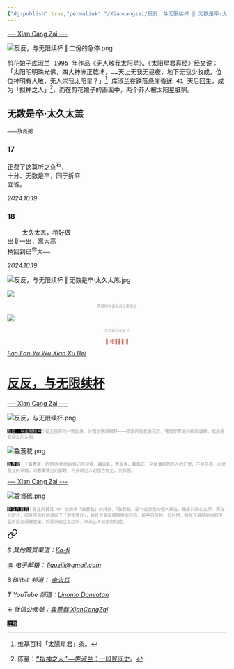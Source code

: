 ```yaml
---
{"dg-publish":true,"permalink":"/Xiancangzai/反反，与无限续杯 ‖ 无数是卒·太久太羔/","tags":["李去兹","良弼","反反与无限续杯","库淑兰","剪纸","道教"],"created":"2024-10-19T23:33:50.091+08:00"}
---
```



<div class="splitline"><a href="https://www.xiancangzai.com/">--- Xian Cang Zai ---</a></div>

![反反，与无限续杯 ‖ 二佾的急停.png](/img/user/%E9%99%84%E4%BB%B6/%E9%99%84%E4%BB%B62024/%E5%8F%8D%E5%8F%8D%EF%BC%8C%E4%B8%8E%E6%97%A0%E9%99%90%E7%BB%AD%E6%9D%AF%20%E2%80%96%20%E4%BA%8C%E4%BD%BE%E7%9A%84%E6%80%A5%E5%81%9C.png)

<samp>剪花娘子库淑兰 1995 年作品《无人敬我太阳星》。《太阳星君真经》经文说：「太阳明明珠光佛，四大神洲正乾坤，……天上无我无昼夜，地下无我少收成，位位神明有人敬，无人崇我太阳星？」[^1] 库淑兰在跌落悬崖昏迷 41 天后回生，成为「拟神之人」[^2]，而在剪花娘子的画面中，两个芥人被太阳星脏照。</samp>

## 无数是卒·太久太羔

<small>——致良弼</small>

### 17

<pre>
正费了这莫听之负<sup>石</sup>，
十分、无数是卒，同于折麻
立省。
</pre>

<cite>2024.10.19</cite>

### 18

<pre>
    太久太羔，稍好做
出复一出，离大高
稍回到已<sup>你</sup>太——
</pre>

<cite>2024.10.19</cite>

<div class="spacer"></div>

![反反，与无限续杯 ‖ 无数是卒·太久太羔.jpg](/img/user/%E9%99%84%E4%BB%B6/%E9%99%84%E4%BB%B62024/%E5%8F%8D%E5%8F%8D%EF%BC%8C%E4%B8%8E%E6%97%A0%E9%99%90%E7%BB%AD%E6%9D%AF%20%E2%80%96%20%E6%97%A0%E6%95%B0%E6%98%AF%E5%8D%92%C2%B7%E5%A4%AA%E4%B9%85%E5%A4%AA%E7%BE%94.jpg)

<div class="spacer"></div>

![](https://pic1.zhimg.com/80/v2-c219d282aa386a266718819e10724480_1440w.webp)

<p style="text-align:center;color:#999ea2;font-size:0.6em;">青枝绿叶白牡丹 | 库淑兰</p>

<div class="spacer"></div>

![](https://picx.zhimg.com/80/v2-d82c26a76078c6b37fab020f4cca4c57_1440w.webp)

<p style="text-align:center;color:#999ea2;font-size:0.6em;">空空树 | 库淑兰</p>

<div class="spacer"></div>

<p style="text-align:center;color:#B54434;font-size:0.8em;">▮ 相𨳹󾗖􁴆 ▮</p>

<div class="header-container">
    <div class="triangle"></div>
    <div class="collect-media" style="background-image: url('https://www.xiancangzai.com/img/user/%E9%99%84%E4%BB%B6/%E9%99%84%E4%BB%B62024/%E5%8F%8D%E5%8F%8D%EF%BC%8C%E4%B8%8E%E6%97%A0%E9%99%90%E7%BB%AD%E6%9D%AF.png');">
        <a href="https://www.xiancangzai.com/Xiancangzai/%E5%8F%8D%E5%8F%8D%EF%BC%8C%E4%B8%8E%E6%97%A0%E9%99%90%E7%BB%AD%E6%9D%AF/" class="ncard-link"></a>
        <div class="collect-text">
            <a href="https://www.xiancangzai.com/Xiancangzai/%E5%8F%8D%E5%8F%8D%EF%BC%8C%E4%B8%8E%E6%97%A0%E9%99%90%E7%BB%AD%E6%9D%AF/">
                <cite>Fan Fan Yu Wu Xian Xu Bei</cite>
                <h1>反反，与无限续杯</h1>
            </a>
        </div>
    </div>
</div>

<div class="splitline"><a href="https://www.xiancangzai.com/">--- Xian Cang Zai ---</a></div>

![反反，与无限续杯.png](/img/user/%E9%99%84%E4%BB%B6/%E9%99%84%E4%BB%B62024/%E5%8F%8D%E5%8F%8D%EF%BC%8C%E4%B8%8E%E6%97%A0%E9%99%90%E7%BB%AD%E6%9D%AF.png)

<p style="font-size:0.7em; color:#999ea2"><ins style="font-size:1em;background: black;color:white">反反，与无限续杯</ins> | 從王座的同一側起身，分散于無限續杯——閱讀的衛星更在於，哪怕你奪過母親與邊緣，我永遠有相反的左側。</p>

![鱻蒼載.png](/img/user/%E9%99%84%E4%BB%B6/%E9%99%84%E4%BB%B62024/%E9%B1%BB%E8%92%BC%E8%BC%89.png)

<p style="font-size:0.7em; color:#999ea2"><ins style="font-size:1em;background: black;color:white">鱻蒼載</ins> | 「鱻蒼載」的隱語/鴘轉為魯迅所發機，鱻與新，蒼與青，載與年，全是潘諾西亞人的幻覺，不是任務，而是悬亙的準備，向著彌賽亞的腳踵、阿美西亞人的語言僭主、共和囻。</p>

<div class="splitline"><a href="https://www.xiancangzai.com/">--- Xian Cang Zai ---</a></div>

![贊賞碼.png](/img/user/%E9%99%84%E4%BB%B6/%E9%99%84%E4%BB%B62024/%E8%B4%8A%E8%B3%9E%E7%A2%BC.png)

<p style="font-size:0.7em; color:#999ea2"><ins style="font-size:1em;background: black;color:white">眷注與贊賞</ins> | 眷注與贊賞（¥）也關乎「鱻蒼載」的持存，「鱻蒼載」是一處游離的個人網站，幾乎只關心文學，而在此時代，卻并不例外地成爲了「數字難民」，姑且忍受這樣驕稚的形容。那些自便的、但封閉、敞視于威柄的内容平臺於是必須被放棄，於是來建立此迂折，未來正不知去向何處。</p>


<div class="transclusion internal-embed is-loaded"><a class="markdown-embed-link" href="/Xiancangzai/LinkTree/" aria-label="Open link"><svg xmlns="http://www.w3.org/2000/svg" width="24" height="24" viewBox="0 0 24 24" fill="none" stroke="currentColor" stroke-width="2" stroke-linecap="round" stroke-linejoin="round" class="svg-icon lucide-link"><path d="M10 13a5 5 0 0 0 7.54.54l3-3a5 5 0 0 0-7.07-7.07l-1.72 1.71"></path><path d="M14 11a5 5 0 0 0-7.54-.54l-3 3a5 5 0 0 0 7.07 7.07l1.71-1.71"></path></svg></a><div class="markdown-embed">





<cite>$ 其他贊賞渠道：[Ko-fi](https://ko-fi.com/xiancangzai)</cite>

<cite>@ 电子邮箱： liquziii@gmail.com </cite>

<cite>฿ Bilibili 频道： [李去兹](https://space.bilibili.com/1676863200)</cite>

<cite>₸ YouTube 频道：[Linomo Danvatan](http://www.youtube.com/@LinomoDanvatan) </cite>

<cite>⁜ 微信公衆號：[鱻蒼載 XianCangZai](https://mp.weixin.qq.com/s/yneTMt9zIapGXF9yfuvOkg)</cite>


</div></div>


<ins style="font-size:0.8em;background: black;color:white">注释</ins>

[^1]: <samp>维基百科「[太陽星君](https://zh.wikipedia.org/w/index.php?title=%E5%A4%AA%E9%99%BD%E6%98%9F%E5%90%9B&oldid=83735117)」条。</samp>
[^2]: <samp>陈量：[“拟神之人”——库淑兰：一段民间史](https://mp.weixin.qq.com/s/BkABCqTUjaw2CW38buMyvw)。</samp>
